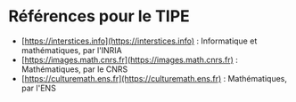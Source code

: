 # Références pour le TIPE

- [https://interstices.info](https://interstices.info) : Informatique et mathématiques, par l'INRIA
- [https://images.math.cnrs.fr](https://images.math.cnrs.fr) : Mathématiques, par le CNRS
- [https://culturemath.ens.fr](https://culturemath.ens.fr) : Mathématiques, par l'ENS
